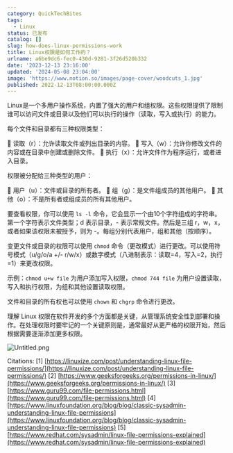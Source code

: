 ```yaml
---
category: QuickTechBites
tags:
  - Linux
status: 已发布
catalog: []
slug: how-does-linux-permissions-work
title: Linux权限是如何工作的？
urlname: a6be9dc6-fec0-430d-9281-3f26d520b332
date: '2023-12-13 23:16:00'
updated: '2024-05-08 23:04:00'
image: 'https://www.notion.so/images/page-cover/woodcuts_1.jpg'
published: 2022-12-13T08:00:00.000Z
---
```


Linux是一个多用户操作系统，内置了强大的用户和组权限。这些权限提供了限制谁可以访问文件或目录以及他们可以执行的操作（读取，写入或执行）的能力。


每个文件和目录都有三种权限类型：


🔸 读取（r）：允许读取文件或列出目录的内容。
🔸 写入（w）：允许你修改文件的内容或在目录中创建或删除文件。
🔸 执行（x）：允许文件作为程序运行，或者进入目录。


权限被分配给三种类型的用户：


🔸 用户（u）：文件或目录的所有者。
🔸 组（g）：是文件组成员的其他用户。
🔸 其他（o）：不是所有者或组成员的所有其他用户。


要查看权限，你可以使用 `ls -l` 命令，它会显示一个由10个字符组成的字符串。第一个字符表示文件类型；d 表示目录，- 表示常规文件。然后是三组 r，w，x，或者如果该权限未被授予，则为 -。每组分别代表用户，组和其他（按顺序）。


变更文件或目录的权限可以使用 `chmod` 命令（更改模式）进行更改。可以使用符号模式（u/g/o/a +/- r/w/x）或数字模式（八进制表示：读取=4，写入=2，执行=1）来更改权限。


示例：`chmod u+w file` 为用户添加写入权限，`chmod 744 file` 为用户设置读取，写入和执行权限，为组和其他设置读取权限。


文件和目录的所有权也可以使用 `chown` 和 `chgrp` 命令进行更改。


理解 Linux 权限在软件开发的多个方面都是关键，从管理系统安全性到部署和操作。在处理权限时要牢记的一个关键原则是，通常最好从更严格的权限开始，然后根据需要逐渐添加更多权限。


![Untitled.png](https://prod-files-secure.s3.us-west-2.amazonaws.com/5d24fe63-e567-4804-86f9-9fdc62e13082/332b89ee-9c33-4950-8a69-32c3d1ff2c69/Untitled.png?X-Amz-Algorithm=AWS4-HMAC-SHA256&X-Amz-Content-Sha256=UNSIGNED-PAYLOAD&X-Amz-Credential=ASIAZI2LB466ZY73HF2W%2F20250303%2Fus-west-2%2Fs3%2Faws4_request&X-Amz-Date=20250303T213656Z&X-Amz-Expires=3600&X-Amz-Security-Token=IQoJb3JpZ2luX2VjEKX%2F%2F%2F%2F%2F%2F%2F%2F%2F%2FwEaCXVzLXdlc3QtMiJHMEUCIDPfaG0h5kuf0Sp3FdR1gwI6gVWt1jWzOvGArmDsXe3mAiEA1ECULHAf27DeBGXJyE5r3bNDMSKgPWp5lgmHy9%2BT%2FEQqiAQI3v%2F%2F%2F%2F%2F%2F%2F%2F%2F%2FARAAGgw2Mzc0MjMxODM4MDUiDOKbdR29k5qpxiRtNyrcA89OSG4ZI9T%2BTsldLxUn%2F03G8gYBgsDJ7T%2FseuFSSQ9%2FV5FqQYUbXKMYh0GtgKq9eNYkS59%2FF0M3prhHqiZkLOhpRtftF2n0rg11%2FrmeaYjyCqFOSQPnVi9f%2FWCAPCZE%2BUFBEmRUOrC2LCul2kYI1olLe%2BI9%2BzTuLPkSKS18b4OJBZsLvmy4RpZRgz2QOYnut%2BESLn2ZFug9canUnoQtrqpvSoMCfJzHd%2B3XXbZG0nqxmvVaXA7llpxVIbPdIUtilSOesu3o8I6S8k%2FsJ6CR63W10cTP6qPG8uEJZEvGQ62G%2FpkmUl4WEduKKJ0l4h%2FlNg8Bhhhp3OelVvOmdyKLIV%2Fx77iv4w7ge9aP4veJjos%2BMsyO59LI4nSsxUX9nLIBEuCN7KsORvEu4Rg3Uk4835x9FSMwIfrK8EMbqIukuIX7DvqoQmuQTlJ1WKv1TKBekHmYLwR%2BfUjgRf3BAs5sPZUg3GptNrMP%2Bzb6rhetraU7RCqPre4rEORstUyg8EI9OrfIIdAPT000DmgkOgXoI33rSqP8n6oDDoZ%2FYt5KIkMhqCs6uqWCOhzOSCPPpoaEBoeFmRgUrIhllT6H8ZLcSln%2BZLQkOWB%2FUfJRgvPHGwPq0jCwO%2BXtA2wEQrmFMOi3mL4GOqUBBS2u78sjxaVSSTj7%2F%2FD60I5k2xpa60po9pDpTQd0JohjbqgpJWE0zVdDnjlaoXuOTizMAIxbBXrXFXoSMoKWKtvGTQ6rlI1EUUZbZnbdEumzKYqMcZJf%2Boptaeh2F%2BZHxfBy7YRWMJzPlApQPMTdlZaPdMdER8AnkP%2BvFeCVTzDMZI0zbcU4fK8MUxsiRMnZOrY2Ka9REhzDL1Jx0dTbJHtLB0Aa&X-Amz-Signature=4064173db112c4f3d299b5a9a69fdd2741f6dc628f6e9778134023fbfa04f1c6&X-Amz-SignedHeaders=host&x-id=GetObject)


Citations:
[1] [https://linuxize.com/post/understanding-linux-file-permissions/](https://linuxize.com/post/understanding-linux-file-permissions/)
[2] [https://www.geeksforgeeks.org/permissions-in-linux/](https://www.geeksforgeeks.org/permissions-in-linux/)
[3] [https://www.guru99.com/file-permissions.html](https://www.guru99.com/file-permissions.html)
[4] [https://www.linuxfoundation.org/blog/blog/classic-sysadmin-understanding-linux-file-permissions](https://www.linuxfoundation.org/blog/blog/classic-sysadmin-understanding-linux-file-permissions)
[5] [https://www.redhat.com/sysadmin/linux-file-permissions-explained](https://www.redhat.com/sysadmin/linux-file-permissions-explained)

